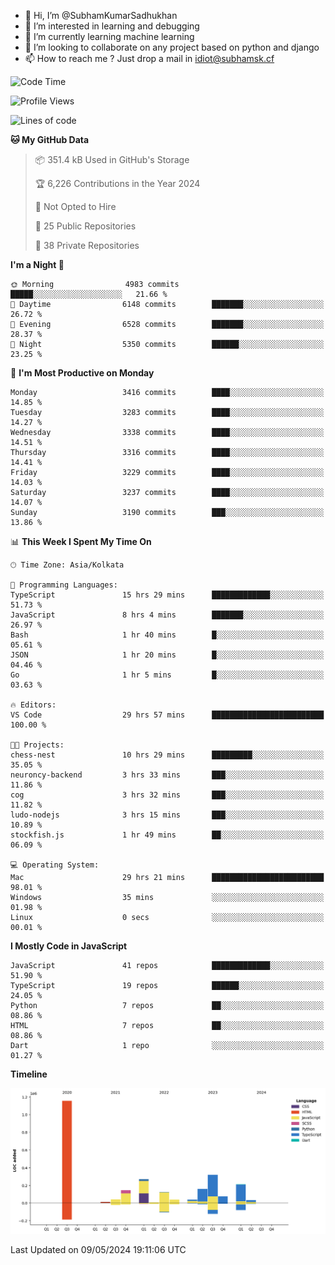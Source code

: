 - 👋 Hi, I’m @SubhamKumarSadhukhan
- 👀 I’m interested in learning and debugging
- 🌱 I’m currently learning machine learning
- 💞️ I’m looking to collaborate on any project based on python and django
- 📫 How to reach me ?
      Just drop a mail in idiot@subhamsk.cf

<!---
SubhamKumarSadhukhan/SubhamKumarSadhukhan is a ✨ special ✨ repository because its `README.md` (this file) appears on your GitHub profile.
You can click the Preview link to take a look at your changes.
--->


<!--START_SECTION:waka-->
![Code Time](http://img.shields.io/badge/Code%20Time-2%2C175%20hrs%2015%20mins-blue)

![Profile Views](http://img.shields.io/badge/Profile%20Views-1-blue)

![Lines of code](https://img.shields.io/badge/From%20Hello%20World%20I%27ve%20Written-2.6%20million%20lines%20of%20code-blue)

**🐱 My GitHub Data** 

> 📦 351.4 kB Used in GitHub's Storage 
 > 
> 🏆 6,226 Contributions in the Year 2024
 > 
> 🚫 Not Opted to Hire
 > 
> 📜 25 Public Repositories 
 > 
> 🔑 38 Private Repositories 
 > 
**I'm a Night 🦉** 

```text
🌞 Morning                4983 commits        █████░░░░░░░░░░░░░░░░░░░░   21.66 % 
🌆 Daytime                6148 commits        ███████░░░░░░░░░░░░░░░░░░   26.72 % 
🌃 Evening                6528 commits        ███████░░░░░░░░░░░░░░░░░░   28.37 % 
🌙 Night                  5350 commits        ██████░░░░░░░░░░░░░░░░░░░   23.25 % 
```
📅 **I'm Most Productive on Monday** 

```text
Monday                   3416 commits        ████░░░░░░░░░░░░░░░░░░░░░   14.85 % 
Tuesday                  3283 commits        ████░░░░░░░░░░░░░░░░░░░░░   14.27 % 
Wednesday                3338 commits        ████░░░░░░░░░░░░░░░░░░░░░   14.51 % 
Thursday                 3316 commits        ████░░░░░░░░░░░░░░░░░░░░░   14.41 % 
Friday                   3229 commits        ████░░░░░░░░░░░░░░░░░░░░░   14.03 % 
Saturday                 3237 commits        ████░░░░░░░░░░░░░░░░░░░░░   14.07 % 
Sunday                   3190 commits        ███░░░░░░░░░░░░░░░░░░░░░░   13.86 % 
```


📊 **This Week I Spent My Time On** 

```text
🕑︎ Time Zone: Asia/Kolkata

💬 Programming Languages: 
TypeScript               15 hrs 29 mins      █████████████░░░░░░░░░░░░   51.73 % 
JavaScript               8 hrs 4 mins        ███████░░░░░░░░░░░░░░░░░░   26.97 % 
Bash                     1 hr 40 mins        █░░░░░░░░░░░░░░░░░░░░░░░░   05.61 % 
JSON                     1 hr 20 mins        █░░░░░░░░░░░░░░░░░░░░░░░░   04.46 % 
Go                       1 hr 5 mins         █░░░░░░░░░░░░░░░░░░░░░░░░   03.63 % 

🔥 Editors: 
VS Code                  29 hrs 57 mins      █████████████████████████   100.00 % 

🐱‍💻 Projects: 
chess-nest               10 hrs 29 mins      █████████░░░░░░░░░░░░░░░░   35.05 % 
neuroncy-backend         3 hrs 33 mins       ███░░░░░░░░░░░░░░░░░░░░░░   11.86 % 
cog                      3 hrs 32 mins       ███░░░░░░░░░░░░░░░░░░░░░░   11.82 % 
ludo-nodejs              3 hrs 15 mins       ███░░░░░░░░░░░░░░░░░░░░░░   10.89 % 
stockfish.js             1 hr 49 mins        ██░░░░░░░░░░░░░░░░░░░░░░░   06.09 % 

💻 Operating System: 
Mac                      29 hrs 21 mins      █████████████████████████   98.01 % 
Windows                  35 mins             ░░░░░░░░░░░░░░░░░░░░░░░░░   01.98 % 
Linux                    0 secs              ░░░░░░░░░░░░░░░░░░░░░░░░░   00.01 % 
```

**I Mostly Code in JavaScript** 

```text
JavaScript               41 repos            █████████████░░░░░░░░░░░░   51.90 % 
TypeScript               19 repos            ██████░░░░░░░░░░░░░░░░░░░   24.05 % 
Python                   7 repos             ██░░░░░░░░░░░░░░░░░░░░░░░   08.86 % 
HTML                     7 repos             ██░░░░░░░░░░░░░░░░░░░░░░░   08.86 % 
Dart                     1 repo              ░░░░░░░░░░░░░░░░░░░░░░░░░   01.27 % 
```



**Timeline**

![Lines of Code chart](https://raw.githubusercontent.com/SubhamKumarSadhukhan/SubhamKumarSadhukhan/main/assets/bar_graph.png)


 Last Updated on 09/05/2024 19:11:06 UTC
<!--END_SECTION:waka-->
